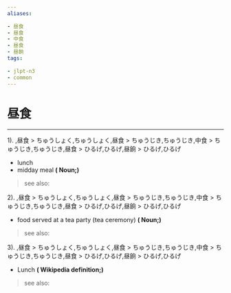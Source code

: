 ```yaml
---
aliases:
    
- 昼食
- 昼食
- 中食
- 昼食
- 昼餉
tags:
    
- jlpt-n3
- common
---
```


# 昼食
---
1).
,昼食 > ちゅうしょく,ちゅうしょく,昼食 > ちゅうじき,ちゅうじき,中食 > ちゅうじき,ちゅうじき,昼食 > ひるげ,ひるげ,昼餉 > ひるげ,ひるげ

- lunch
- midday meal
**( Noun;)**
> see also: 
            
2).
,昼食 > ちゅうしょく,ちゅうしょく,昼食 > ちゅうじき,ちゅうじき,中食 > ちゅうじき,ちゅうじき,昼食 > ひるげ,ひるげ,昼餉 > ひるげ,ひるげ

- food served at a tea party (tea ceremony)
**( Noun;)**
> see also: 
            
3).
,昼食 > ちゅうしょく,ちゅうしょく,昼食 > ちゅうじき,ちゅうじき,中食 > ちゅうじき,ちゅうじき,昼食 > ひるげ,ひるげ,昼餉 > ひるげ,ひるげ

- Lunch
**( Wikipedia definition;)**
> see also: 
            